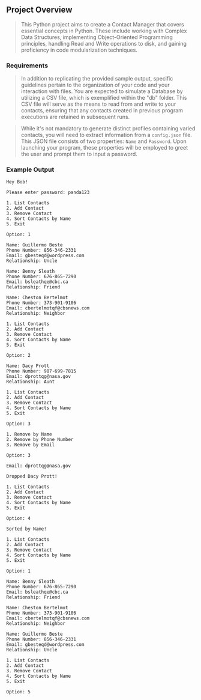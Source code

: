 ## Project Overview

> This Python project aims to create a Contact Manager that covers essential concepts in Python. These include working with Complex Data Structures, implementing Object-Oriented Programming principles, handling Read and Write operations to disk, and gaining proficiency in code modularization techniques.

### Requirements

> In addition to replicating the provided sample output, specific guidelines pertain to the organization of your code and your interaction with files. You are expected to simulate a Database by utilizing a CSV file, which is exemplified within the "db" folder. This CSV file will serve as the means to read from and write to your contacts, ensuring that any contacts created in previous program executions are retained in subsequent runs.

> While it's not mandatory to generate distinct profiles containing varied contacts, you will need to extract information from a `config.json` file. This JSON file consists of two properties: `Name` and `Password`. Upon launching your program, these properties will be employed to greet the user and prompt them to input a password.

### Example Output

```
Hey Bob!

Please enter password: panda123

1. List Contacts
2. Add Contact
3. Remove Contact
4. Sort Contacts by Name
5. Exit

Option: 1

Name: Guillermo Beste
Phone Number: 856-346-2331
Email: gbesteqd@wordpress.com
Relationship: Uncle

Name: Benny Sleath
Phone Number: 676-865-7290
Email: bsleathqe@cbc.ca
Relationship: Friend

Name: Cheston Bertelmot
Phone Number: 373-901-9106
Email: cbertelmotqf@cbsnews.com
Relationship: Neighbor

1. List Contacts
2. Add Contact
3. Remove Contact
4. Sort Contacts by Name
5. Exit

Option: 2

Name: Dacy Prott
Phone Number: 987-699-7815
Email: dprottqg@nasa.gov
Relationship: Aunt

1. List Contacts
2. Add Contact
3. Remove Contact
4. Sort Contacts by Name
5. Exit

Option: 3

1. Remove by Name
2. Remove by Phone Number
3. Remove by Email

Option: 3

Email: dprottqg@nasa.gov

Dropped Dacy Prott!

1. List Contacts
2. Add Contact
3. Remove Contact
4. Sort Contacts by Name
5. Exit

Option: 4

Sorted by Name!

1. List Contacts
2. Add Contact
3. Remove Contact
4. Sort Contacts by Name
5. Exit

Option: 1

Name: Benny Sleath
Phone Number: 676-865-7290
Email: bsleathqe@cbc.ca
Relationship: Friend

Name: Cheston Bertelmot
Phone Number: 373-901-9106
Email: cbertelmotqf@cbsnews.com
Relationship: Neighbor

Name: Guillermo Beste
Phone Number: 856-346-2331
Email: gbesteqd@wordpress.com
Relationship: Uncle

1. List Contacts
2. Add Contact
3. Remove Contact
4. Sort Contacts by Name
5. Exit

Option: 5
```

